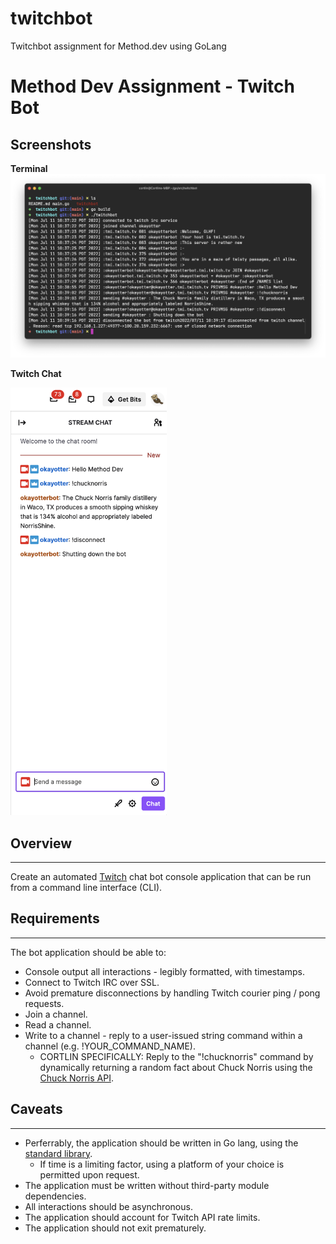 # twitchbot

Twitchbot assignment for Method.dev using GoLang

# Method Dev Assignment - Twitch Bot

## Screenshots

**Terminal**
![Terminal](./screenshots/terminal.png)

**Twitch Chat**

<img src="screenshots/twitch.png" width=250 />

## Overview

---

Create an automated [Twitch](https://dev.twitch.tv/docs/irc) chat bot console application that can be run from a command line interface (CLI).

## Requirements

---

The bot application should be able to:

- Console output all interactions - legibly formatted, with timestamps.
- Connect to Twitch IRC over SSL.
- Avoid premature disconnections by handling Twitch courier ping / pong requests.
- Join a channel.
- Read a channel.
- Write to a channel - reply to a user-issued string command within a channel (e.g. !YOUR_COMMAND_NAME).
  - CORTLIN SPECIFICALLY: Reply to the "!chucknorris" command by dynamically returning a random fact about Chuck Norris using the [Chuck Norris API](https://api.chucknorris.io).

## Caveats

---

- Perferrably, the application should be written in Go lang, using the [standard library](https://golang.org/pkg/).
  - If time is a limiting factor, using a platform of your choice is permitted upon request.
- The application must be written without third-party module dependencies.
- All interactions should be asynchronous.
- The application should account for Twitch API rate limits.
- The application should not exit prematurely.
